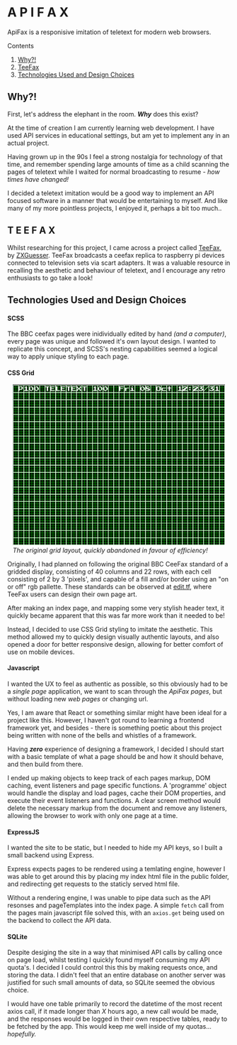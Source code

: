 <style>
    .my-img {
        display: block;
        margin: 0 auto;
        width: 50vw;
    }
</style>

# A P I F A X 
ApiFax is a responisive imitation of teletext for modern web browsers.

Contents
1. [Why?!](#why)
2. [TeeFax](#teefax)
2. [Technologies Used and Design Choices](#tech)

## <a id="why"></a> Why?!
First, let's address the elephant in the room. ***Why*** does this exist?

At the time of creation I am currently learning web development. I have used API services in educational settings, but am yet to implement any in an actual project. 

Having grown up in the 90s I feel a strong nostalgia for technology of that time, and remember spending large amounts of time as a child scanning the pages of teletext while I waited for normal broadcasting to resume - *how times have changed!*

I decided a teletext imitation would be a good way to implement an API focused software in a manner that would be entertaining to myself. And like many of my more pointless projects, I enjoyed it, perhaps a bit too much..

## <a id="teefax"></a> T E E F A X
Whilst researching for this project, I came across a project called <a href="https://zxnet.co.uk/teletext/viewer/?channel=1&page=100" target="_blank">TeeFax</a>, by <a href="https://github.com/ZXGuesser" target="_blank">ZXGuesser</a>. TeeFax broadcasts a ceefax replica to raspberry pi devices connected to television sets via scart adapters. It was a valuable resource in recalling the aesthetic and behaviour of teletext, and I encourage any retro enthusiasts to go take a look!

## <a id="tech"></a> Technologies Used and Design Choices

#### SCSS
The BBC ceefax pages were inidividually edited by hand *(and a computer)*, every page was unique and followed it's own layout design. I wanted to replicate this concept, and SCSS's nesting capabilities seemed a logical way to apply unique styling to each page.

#### CSS Grid
<p class="my-img">
<img src="./grid.png">
<em>The original grid layout, quickly abandoned in favour of efficiency!</em>
</p>

Originally, I had planned on following the original BBC CeeFax standard of a gridded display, consisting of 40 columns and 22 rows, with each cell consisting of 2 by 3 'pixels', and capable of a fill and/or border using an "on or off" rgb pallette. These standards can be observed at [edit.tf](https://edit.tf), where TeeFax users can design their own page art.

After making an index page, and mapping some very stylish header text, it quickly became apparent that this was far more work than it needed to be!

Instead, I decided to use CSS Grid styling to imitate the aesthetic. This method allowed my to quickly design visually authentic layouts, and also opened a door for better responsive design, allowing for better comfort of use on mobile devices.

#### Javascript
I wanted the UX to feel as authentic as possible, so this obviously had to be a *single page* application, we want to scan through the *ApiFax pages*, but without loading new *web pages* or changing url. 

Yes, I am aware that React or something similar might have been ideal for a project like this. However, I haven't got round to learning a frontend framework yet, and besides - there is something poetic about this project being written with none of the bells and whistles of a framework.

Having ***zero*** experience of designing a framework, I decided I should start with a basic template of what a page should be and how it should behave, and then build from there.

I ended up making objects to keep track of each pages markup, DOM caching, event listeners and page specific functions. A 'programme' object would handle the display and load pages, cache their DOM properties, and execute their event listeners and functions. A clear screen method would delete the necessary markup from the document and remove any listeners, allowing the browser to work with only one page at a time.

#### ExpressJS
I wanted the site to be static, but I needed to hide my API keys, so I built a small backend using Express. 

Express expects pages to be rendered using a temlating engine, however I was able to get around this by placing my index html file in the public folder, and redirecting get requests to the staticly served html file.

Without a rendering engine, I was unable to pipe data such as the API resonses and pageTemplates into the index page. A simple `fetch` call from the pages main javascript file solved this, with an `axios.get` being used on the backend to collect the API data.

#### SQLite
Despite desiging the site in a way that minimised API calls by calling once on page load, whilst testing I quickly found myself consuming my API quota's. I decided I could control this this by making requests once, and storing the data. I didn't feel that an entire database on another server was justified for such small amounts of data, so SQLite seemed the obvious choice.

I would have one table primarily to record the datetime of the most recent axios call, if it made longer than *X* hours ago, a new call would be made, and the responses would be logged in their own respective tables, ready to be fetched by the app. This would keep me well inside of my quotas... *hopefully.*